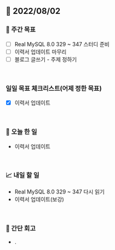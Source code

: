 ## 📅 2022/08/02


### 👏 주간 목표

- [ ] Real MySQL 8.0 329 ~ 347 스터디 준비
- [ ] 이력서 업데이트 마무리
- [ ] 블로그 글쓰기 - 주제 정하기

<br/>

### 일일 목표 체크리스트(어제 정한 목표)

- [x] 이력서 업데이트

<br/>

### 💯 오늘 한 일

- 이력서 업데이트

<br/>

### 📈 내일 할 일

- Real MySQL 8.0 329 ~ 347 다시 읽기
- 이력서 업데이트(보강)

<br/>

### 🤔 간단 회고

- .
